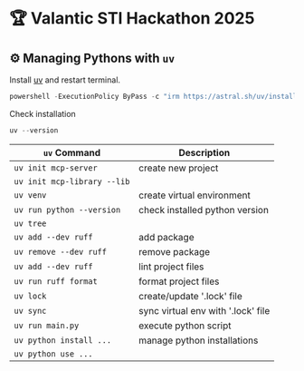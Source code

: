 # 🏆 Valantic STI Hackathon 2025

## ⚙️ Managing Pythons with `uv`

Install [uv](https://github.com/astral-sh/uv) and restart terminal.

```powershell
powershell -ExecutionPolicy ByPass -c "irm https://astral.sh/uv/install.ps1 | iex"
```

Check installation

```powershell
uv --version
```

| `uv` Command                | Description                        | 
|-----------------------------|------------------------------------|
| `uv init mcp-server`        | create new project                 |
| `uv init mcp-library --lib` |                                    |
| `uv venv`                   | create virtual environment         |
| `uv run python --version`   | check installed python version     |
| `uv tree`                   |                                    |
| `uv add --dev ruff`         | add package                        |
| `uv remove --dev ruff`      | remove package                     |
| `uv add --dev ruff`         | lint project files                 |
| `uv run ruff format`        | format project files               |
| `uv lock`                   | create/update '.lock' file         |
| `uv sync`                   | sync virtual env with '.lock' file |
| `uv run main.py`            | execute python script              |
| `uv python install ...`     | manage python installations        |
| `uv python use ...`         |                                    |
